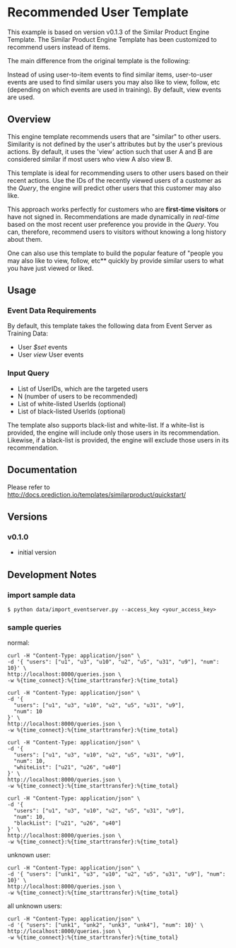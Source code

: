 # Recommended User Template

This example is based on version v0.1.3 of the Similar Product Engine Template. The Similar Product Engine Template has been customized to recommend users instead of items.

The main difference from the original template is the following:

Instead of using user-to-item events to find similar items, user-to-user events are used to find similar users you may also like to view, follow, etc (depending on which events are used in training). By default, view events are used.

## Overview

This engine template recommends users that are "similar" to other users.
Similarity is not defined by the user's attributes but by the user's previous actions. By default, it uses the 'view' action such that user A and B are considered similar if most users who view A also view B.

This template is ideal for recommending users to other users based on their recent actions.
Use the IDs of the recently viewed users of a customer as the *Query*,
the engine will predict other users that this customer may also like.

This approach works perfectly for customers who are **first-time visitors** or have not signed in.
Recommendations are made dynamically in *real-time* based on the most recent user preference you provide in the *Query*.
You can, therefore, recommend users to visitors without knowing a long history about them.

One can also use this template to build the popular feature of "people you may also like to view, follow, etc** quickly by provide similar users to what you have just viewed or liked.

## Usage

### Event Data Requirements

By default, this template takes the following data from Event Server as Training Data:

- User *$set* events
- User *view* User events

### Input Query

- List of UserIDs, which are the targeted users
- N (number of users to be recommended)
- List of white-listed UserIds (optional)
- List of black-listed UserIds (optional)

The template also supports black-list and white-list. If a white-list is provided, the engine will include only those users in its recommendation.
Likewise, if a black-list is provided, the engine will exclude those users in its recommendation.

## Documentation

Please refer to http://docs.prediction.io/templates/similarproduct/quickstart/

## Versions

### v0.1.0

- initial version

## Development Notes

### import sample data

```
$ python data/import_eventserver.py --access_key <your_access_key>
```

### sample queries

normal:

```
curl -H "Content-Type: application/json" \
-d '{ "users": ["u1", "u3", "u10", "u2", "u5", "u31", "u9"], "num": 10}' \
http://localhost:8000/queries.json \
-w %{time_connect}:%{time_starttransfer}:%{time_total}
```

```
curl -H "Content-Type: application/json" \
-d '{
  "users": ["u1", "u3", "u10", "u2", "u5", "u31", "u9"],
  "num": 10
}' \
http://localhost:8000/queries.json \
-w %{time_connect}:%{time_starttransfer}:%{time_total}
```

```
curl -H "Content-Type: application/json" \
-d '{
  "users": ["u1", "u3", "u10", "u2", "u5", "u31", "u9"],
  "num": 10,
  "whiteList": ["u21", "u26", "u40"]
}' \
http://localhost:8000/queries.json \
-w %{time_connect}:%{time_starttransfer}:%{time_total}
```

```
curl -H "Content-Type: application/json" \
-d '{
  "users": ["u1", "u3", "u10", "u2", "u5", "u31", "u9"],
  "num": 10,
  "blackList": ["u21", "u26", "u40"]
}' \
http://localhost:8000/queries.json \
-w %{time_connect}:%{time_starttransfer}:%{time_total}
```

unknown user:

```
curl -H "Content-Type: application/json" \
-d '{ "users": ["unk1", "u3", "u10", "u2", "u5", "u31", "u9"], "num": 10}' \
http://localhost:8000/queries.json \
-w %{time_connect}:%{time_starttransfer}:%{time_total}
```


all unknown users:

```
curl -H "Content-Type: application/json" \
-d '{ "users": ["unk1", "unk2", "unk3", "unk4"], "num": 10}' \
http://localhost:8000/queries.json \
-w %{time_connect}:%{time_starttransfer}:%{time_total}
```

